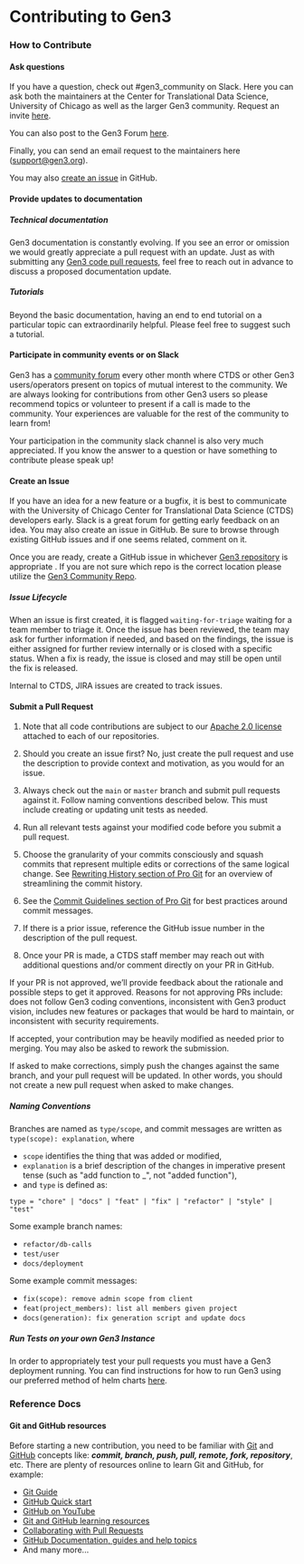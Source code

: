 # Contributing to Gen3

### How to Contribute

#### Ask questions

If you have a question, check out #gen3_community on Slack.  Here you can ask both the maintainers at the Center for Translational Data Science, University of Chicago as well as the larger Gen3 community.  Request an invite [here](https://docs.google.com/forms/d/e/1FAIpQLSczyhhOXeCK9FdVtpQpelOHYnRj1EAq1rwwnm9q6cPAe5a7ug/viewform).

You can also post to the Gen3 Forum [here](https://forums.gen3.org/).

Finally, you can send an email request to the maintainers here (support@gen3.org).

You may also [create an issue](#create-an-issue) in GitHub.

#### Provide updates to documentation

##### Technical documentation

Gen3 documentation is constantly evolving.  If you see an error or omission we would greatly appreciate a pull request with an update.  Just as with submitting any [Gen3 code pull requests](#submit-a-pull-request), feel free to reach out in advance to discuss a proposed documentation update.

##### Tutorials

Beyond the basic documentation, having an end to end tutorial on a particular topic can extraordinarily helpful.  Please feel free to suggest such a tutorial.  

#### Participate in community events or on Slack

Gen3 has a [community forum](https://gen3.org/community/events/) every other month where CTDS or other Gen3 users/operators present on topics of mutual interest to the community.  We are always looking for contributions from other Gen3 users so please recommend topics or volunteer to present if a call is made to the community.  Your experiences are valuable for the rest of the community to learn from!

Your participation in the community slack channel is also very much appreciated.  If you know the answer to a question or have something to contribute please speak up!  


#### Create an Issue

If you have an idea for a new feature or a bugfix, it is best to communicate with the University of Chicago Center for Translational Data Science (CTDS) developers early. Slack is a great forum for getting early feedback on an idea. You may also create an issue in GitHub. Be sure to browse through existing GitHub issues and if one seems related, comment on it.

Once you are ready, create a GitHub issue in whichever [Gen3 repository](https://github.com/orgs/uc-cdis/repositories) is appropriate .  If you are not sure which repo is the correct location please utilize the [Gen3 Community Repo](https://github.com/uc-cdis/gen3-community).


##### Issue Lifecycle

When an issue is first created, it is flagged `waiting-for-triage` waiting for a team member to triage it. Once the issue has been reviewed, the team may ask for further information if needed, and based on the findings, the issue is either assigned for further review internally or is closed with a specific status.  When a fix is ready, the issue is closed and may still be open until the fix is released.

Internal to CTDS, JIRA issues are created to track issues.

#### Submit a Pull Request

1. Note that all code contributions are subject to our [Apache 2.0 license](https://www.apache.org/licenses/LICENSE-2.0) attached to each of our repositories.

2. Should you create an issue first? No, just create the pull request and use the description to provide context and motivation, as you would for an issue.  

3. Always check out the `main` or `master` branch and submit pull requests against it.  Follow naming conventions described below. This must include creating or updating unit tests as needed.

4. Run all relevant tests against your modified code before you submit a pull request.

5. Choose the granularity of your commits consciously and squash commits that represent multiple edits or corrections of the same logical change. See [Rewriting History section of Pro Git](https://git-scm.com/book/en/Git-Tools-Rewriting-History) for an overview of streamlining the commit history.

6. See the [Commit Guidelines section of Pro Git](https://git-scm.com/book/en/Distributed-Git-Contributing-to-a-Project#Commit-Guidelines) for best practices around commit messages.

7. If there is a prior issue, reference the GitHub issue number in the description of the pull request.

8. Once your PR is made, a CTDS staff member may reach out with additional questions and/or comment directly on your PR in GitHub.

If your PR is not approved, we’ll provide feedback about the rationale and possible steps to get it approved. Reasons for not approving PRs include: does not follow Gen3 coding conventions, inconsistent with Gen3 product vision, includes new features or packages that would be hard to maintain, or inconsistent with security requirements.

If accepted, your contribution may be heavily modified as needed prior to merging. You may also be asked to rework the submission.

If asked to make corrections, simply push the changes against the same branch, and your pull request will be updated. In other words, you should not create a new pull request when asked to make changes.

##### Naming Conventions

Branches are named as `type/scope`, and commit messages are written as
`type(scope): explanation`, where

* `scope` identifies the thing that was added or modified,
* `explanation` is a brief description of the changes in imperative present
  tense (such as "add function to \_", not "added function"),
* and `type` is defined as:

```
type = "chore" | "docs" | "feat" | "fix" | "refactor" | "style" | "test"
```

Some example branch names:

* `refactor/db-calls`
* `test/user`
* `docs/deployment`

Some example commit messages:

* `fix(scope): remove admin scope from client`
* `feat(project_members): list all members given project`
* `docs(generation): fix generation script and update docs`

##### Run Tests on your own Gen3 Instance

In order to appropriately test your pull requests you must have a Gen3 deployment running.  You can find instructions for how to run Gen3 using our preferred method of helm charts [here](https://github.com/uc-cdis/gen3-helm/tree/doc/gen3Setup).


### Reference Docs


#### Git and GitHub resources

Before starting a new contribution, you need to be familiar with [Git](https://git-scm.com/) and [GitHub](https://github.com/) concepts like: ***commit, branch, push, pull, remote, fork, repository***, etc. There are plenty of resources online to learn Git and GitHub, for example:
- [Git Guide](https://github.com/git-guides/)
- [GitHub Quick start](https://docs.github.com/en/get-started/quickstart)
- [GitHub on YouTube](https://www.youtube.com/github)
- [Git and GitHub learning resources](https://docs.github.com/en/get-started/quickstart/git-and-github-learning-resources)
- [Collaborating with Pull Requests](https://docs.github.com/en/github/collaborating-with-pull-requests)
- [GitHub Documentation, guides and help topics](https://docs.github.com/en/github)
- And many more...
